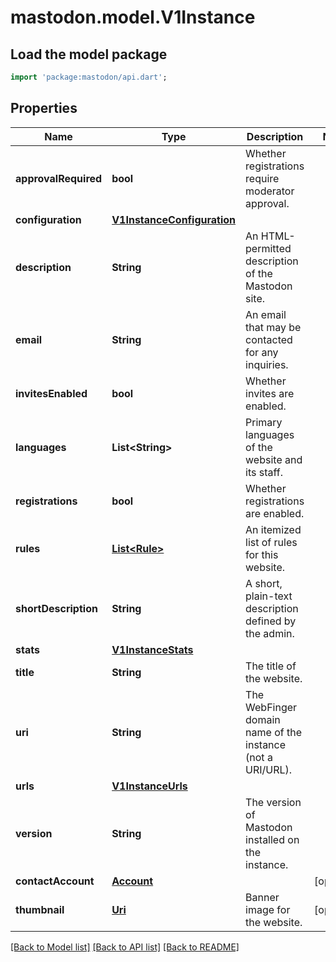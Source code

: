 # mastodon.model.V1Instance

## Load the model package
```dart
import 'package:mastodon/api.dart';
```

## Properties
Name | Type | Description | Notes
------------ | ------------- | ------------- | -------------
**approvalRequired** | **bool** | Whether registrations require moderator approval. | 
**configuration** | [**V1InstanceConfiguration**](V1InstanceConfiguration.md) |  | 
**description** | **String** | An HTML-permitted description of the Mastodon site. | 
**email** | **String** | An email that may be contacted for any inquiries. | 
**invitesEnabled** | **bool** | Whether invites are enabled. | 
**languages** | **List&lt;String&gt;** | Primary languages of the website and its staff. | 
**registrations** | **bool** | Whether registrations are enabled. | 
**rules** | [**List&lt;Rule&gt;**](Rule.md) | An itemized list of rules for this website. | 
**shortDescription** | **String** | A short, plain-text description defined by the admin. | 
**stats** | [**V1InstanceStats**](V1InstanceStats.md) |  | 
**title** | **String** | The title of the website. | 
**uri** | **String** | The WebFinger domain name of the instance (not a URI/URL). | 
**urls** | [**V1InstanceUrls**](V1InstanceUrls.md) |  | 
**version** | **String** | The version of Mastodon installed on the instance. | 
**contactAccount** | [**Account**](Account.md) |  | [optional] 
**thumbnail** | [**Uri**](Uri.md) | Banner image for the website. | [optional] 

[[Back to Model list]](../README.md#documentation-for-models) [[Back to API list]](../README.md#documentation-for-api-endpoints) [[Back to README]](../README.md)



